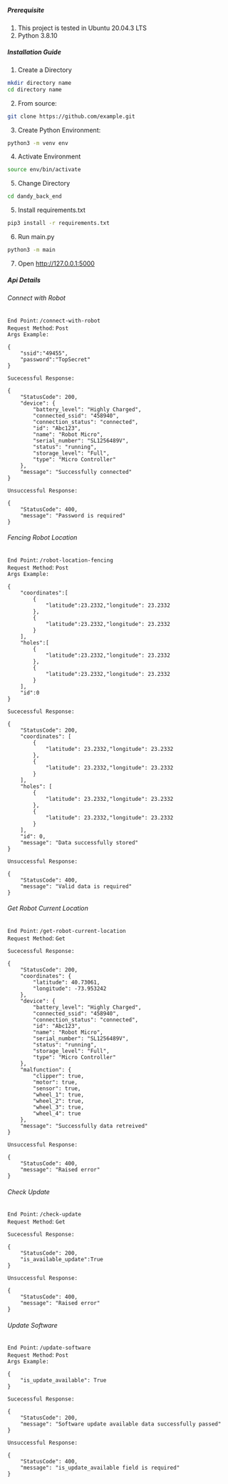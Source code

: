 
##### Prerequisite
1. This project is tested in Ubuntu 20.04.3 LTS
2. Python 3.8.10

##### Installation Guide
1. Create a Directory
```bash
mkdir directory name
cd directory name
```

2. From source:

```bash
git clone https://github.com/example.git
```

3. Create Python Environment:
```bash
python3 -m venv env
```
4. Activate Environment
```bash
source env/bin/activate
```
5. Change Directory
```bash
cd dandy_back_end
```
5. Install requirements.txt
```bash
pip3 install -r requirements.txt
```
6. Run main.py
```bash
python3 -m main
```
7. Open http://127.0.0.1:5000


 ##### Api Details

###### Connect with Robot

```End Point```: ```/connect-with-robot``` <br>
```Request Method```: ```Post``` <br>
```Args Example: ```
```
{
    "ssid":"49455",
    "password":"TopSecret"
}
```

```Sucecessful Response: ```
```
{
    "StatusCode": 200,
    "device": {
        "battery_level": "Highly Charged",
        "connected_ssid": "458940",
        "connection_status": "connected",
        "id": "Abc123",
        "name": "Robot Micro",
        "serial_number": "SL1256489V",
        "status": "running",
        "storage_level": "Full",
        "type": "Micro Controller"
    },
    "message": "Successfully connected"
}
```

```Unsuccessful Response: ```
```
{
    "StatusCode": 400,
    "message": "Password is required"
}
```


###### Fencing Robot Location

```End Point```: ```/robot-location-fencing``` <br>
```Request Method```: ```Post``` <br>
```Args Example: ```
```
{
    "coordinates":[
        {
            "latitude":23.2332,"longitude": 23.2332
        },
        {
            "latitude":23.2332,"longitude": 23.2332
        }
    ],
    "holes":[
        {
            "latitude":23.2332,"longitude": 23.2332
        },
        {
            "latitude":23.2332,"longitude": 23.2332
        }
    ],
    "id":0
}
```

```Sucecessful Response: ```
```
{
    "StatusCode": 200,
    "coordinates": [
        {
            "latitude": 23.2332,"longitude": 23.2332
        },
        {
            "latitude": 23.2332,"longitude": 23.2332
        }
    ],
    "holes": [
        {
            "latitude": 23.2332,"longitude": 23.2332
        },
        {
            "latitude": 23.2332,"longitude": 23.2332
        }
    ],
    "id": 0,
    "message": "Data successfully stored"
}
```

```Unsuccessful Response: ```
```
{
    "StatusCode": 400,
    "message": "Valid data is required"
}
```
###### Get Robot Current Location

```End Point```: ```/get-robot-current-location``` <br>
```Request Method```: ```Get``` <br>

```Sucecessful Response: ```
```
{
    "StatusCode": 200,
    "coordinates": {
        "latitude": 40.73061,
        "longitude": -73.953242
    },
    "device": {
        "battery_level": "Highly Charged",
        "connected_ssid": "458940",
        "connection_status": "connected",
        "id": "Abc123",
        "name": "Robot Micro",
        "serial_number": "SL1256489V",
        "status": "running",
        "storage_level": "Full",
        "type": "Micro Controller"
    },
    "malfunction": {
        "clipper": true,
        "motor": true,
        "sensor": true,
        "wheel_1": true,
        "wheel_2": true,
        "wheel_3": true,
        "wheel_4": true
    },
    "message": "Successfully data retreived"
}
```

```Unsuccessful Response: ```
```
{
    "StatusCode": 400,
    "message": "Raised error"
}
```
###### Check Update

```End Point```: ```/check-update``` <br>
```Request Method```: ```Get``` <br>

```Sucecessful Response: ```
```
{
    "StatusCode": 200,
    "is_available_update":True
}
```

```Unsuccessful Response: ```
```
{
    "StatusCode": 400,
    "message": "Raised error"
}
```
###### Update Software

```End Point```: ```/update-software``` <br>
```Request Method```: ```Post``` <br>
```Args Example: ```
```
{
    "is_update_available": True
}
```

```Sucecessful Response: ```
```
{
    "StatusCode": 200,
    "message": "Software update available data successfully passed"
}
```

```Unsuccessful Response: ```
```
{
    "StatusCode": 400,
    "message": "is_update_available field is required"
}
```